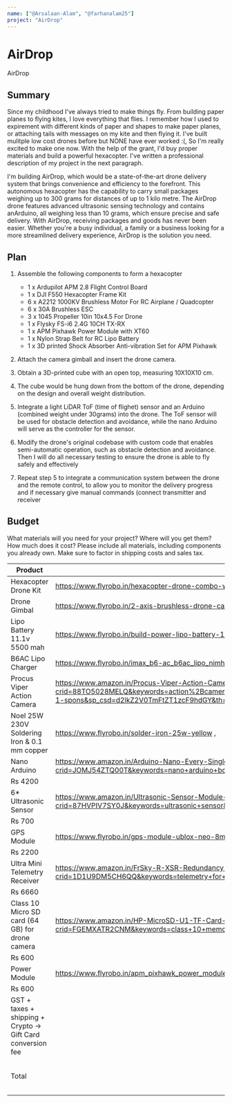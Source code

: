 ```yaml
---
name: ["@Arsalaan-Alam", "@farhanalam25"]
project: "AirDrop"
---
```


# AirDrop
AirDrop

## Summary
Since my childhood I've always tried to make things fly. From building paper planes to flying kites, I love everything that flies. I remember how I used to expirement with different kinds of paper and shapes to make paper planes, or attaching tails with messages on my kite and then flying it. I've built mulitple low cost drones before but NONE have ever worked :(, So I'm really excited to make one now. With the help of the grant, I'd buy proper materials and build a powerful hexacopter. I've written a professional description of my project in the next paragraph. 


I'm building AirDrop, which would be a state-of-the-art drone delivery system that brings convenience and efficiency to the forefront. This autonomous hexacopter has the capability to carry small packages weighing up to 300 grams for distances of up to 1 kilo metre. The AirDrop drone features advanced ultrasonic sensing technology and contains anArduino, all weighing less than 10 grams, which ensure precise and safe delivery. With AirDrop, receiving packages and goods has never been easier. Whether you're a busy individual, a family or a business looking for a more streamlined delivery experience, AirDrop is the solution you need.

## Plan

1. Assemble the following components to form a hexacopter 

   - 1 x Ardupilot APM 2.8 Flight Control Board
   - 1 x DJI F550 Hexacopter Frame Kit
   - 6 x A2212 1000KV Brushless Motor For RC Airplane / Quadcopter
   - 6 x 30A Brushless ESC
   - 3 x 1045 Propeller 10in 10x4.5 For Drone
   - 1 x Flysky FS-i6 2.4G 10CH TX-RX
   - 1 x APM Pixhawk Power Module with XT60
   - 1 x Nylon Strap Belt for RC Lipo Battery
   - 1 x 3D printed Shock Absorber Anti-vibration Set for APM Pixhawk

   
2. Attach the camera gimball and insert the drone camera.
3. Obtain a 3D-printed cube with an open top, measuring 10X10X10 cm. 
4. The cube would be hung down from the bottom of the drone, depending on the design and overall weight distribution.
5. Integrate a light LiDAR ToF (time of flighet) sensor  and an Arduino (combined weight under 30grams) into the drone. The ToF sensor will be used for obstacle detection and avoidance, while the nano Arduino will serve as the controller for the sensor.
6. Modify the drone's original codebase with custom code that enables semi-automatic operation, such as obstacle detection and avoidance. Then I will do all necessary testing to ensure the drone is able to fly safely and effectively
7. Repeat step 5 to integrate a communication system between the drone and the remote control, to allow you to monitor the delivery progress and if necessary give manual commands (connect transmitter and receiver

## Budget

What materials will you need for your project? Where will you get them? How much does it cost? Please include all materials, including components you already own. Make sure to factor in shipping costs and sales tax.

| Product         | Supplier/Link                         | Cost   |
| --------------- | ------------------------------------- | ------ |
| Hexacopter Drone Kit | https://www.flyrobo.in/hexacopter-drone-combo-with-apm | Rs 21,000 |
| Drone Gimbal  | https://www.flyrobo.in/2-axis-brushless-drone-camera-gimbal-with-controller| Rs 4200 |
| Lipo Battery 11.1v 5500 mah | https://www.flyrobo.in/build-power-lipo-battery-11.1v-5500mah-3s-30c | Rs 4000 |
| B6AC Lipo Charger |https://www.flyrobo.in/imax_b6-ac_b6ac_lipo_nimh_3s_rc | Rs 2800 |
|Procus Viper Action Camera| https://www.amazon.in/Procus-Viper-Action-Camera-Waterproof/dp/B07X25MNXF/ref=sr_1_1_sspa?crid=88TO5028MELQ&keywords=action%2Bcamera%2Bfor%2Bdrone&qid=1673522451&sprefix=action%2Bcamera%2Bfor%2Bdrone%2Caps%2C270&sr=8-1-spons&sp_csd=d2lkZ2V0TmFtZT1zcF9hdGY&th=1 | Rs 5200|
| Noel 25W 230V Soldering Iron & 0.1 mm copper |https://www.flyrobo.in/solder-iron-25w-yellow ,| Rs 300 |
| Nano Arduino | https://www.amazon.in/Arduino-Nano-Every-Single-Board/dp/B07VX7MX27/ref=sr_1_5?crid=JOMJ54ZTQ00T&keywords=nano+arduino+board&qid=1673897225&sprefix=nano+arduino%2Caps%2C249&sr=8-5
 | Rs 4200|
| 6* Ultrasonic Sensor| https://www.amazon.in/Ultrasonic-Sensor-Module-HC-SR-04-Robokart/dp/B00ZNB01HI/ref=sr_1_14?crid=87HVPIV7SY0J&keywords=ultrasonic+sensor&qid=1673897260&sprefix=ultrasonic+s%2Caps%2C469&sr=8-14
 | Rs 700 |
| GPS Module|https://www.flyrobo.in/gps-module-ublox-neo-8m-with-electronic-compass-apm-pixhawk?tracking=5b853f18ae9a2
| Rs 2200|
| Ultra Mini Telemetry Receiver |https://www.amazon.in/FrSky-R-XSR-Redundancy-Telemetry-Receiver/dp/B074QHJRBC/ref=sr_1_5?crid=1D1U9DM5CH6QQ&keywords=telemetry+for+drone&qid=1673897030&sprefix=telemetry+for%2Caps%2C559&sr=8-5#customerReviews
| Rs 6660 |
| Class 10 Micro SD card (64 GB) for drone camera| https://www.amazon.in/HP-MicroSD-U1-TF-Card-64GB/dp/B07DJGB43S/ref=sr_1_5?crid=FGEMXATR2CNM&keywords=class+10+memory+card&qid=1673897344&sprefix=class+10+memory%2Caps%2C383&sr=8-5
| Rs 600 |
| Power Module| https://www.flyrobo.in/apm_pixhawk_power_module_with_xt60
| Rs 600 |
| GST + taxes + shipping + Crypto -> Gift Card conversion fee |          | Rs 8000 |
| Total |           | Rs 60460 or $745 |
